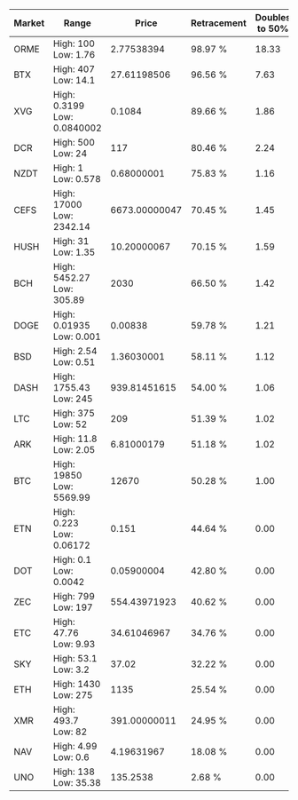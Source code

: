 | Market | Range | Price| Retracement | Doubles to 50% |
| --- | --- | --- | --- | --- |
| ORME | High: 100<br />Low: 1.76 | 2.77538394 | 98.97 % | 18.33 |
| BTX | High: 407<br />Low: 14.1 | 27.61198506 | 96.56 % | 7.63 |
| XVG | High: 0.3199<br />Low: 0.0840002 | 0.1084 | 89.66 % | 1.86 |
| DCR | High: 500<br />Low: 24 | 117 | 80.46 % | 2.24 |
| NZDT | High: 1<br />Low: 0.578 | 0.68000001 | 75.83 % | 1.16 |
| CEFS | High: 17000<br />Low: 2342.14 | 6673.00000047 | 70.45 % | 1.45 |
| HUSH | High: 31<br />Low: 1.35 | 10.20000067 | 70.15 % | 1.59 |
| BCH | High: 5452.27<br />Low: 305.89 | 2030 | 66.50 % | 1.42 |
| DOGE | High: 0.01935<br />Low: 0.001 | 0.00838 | 59.78 % | 1.21 |
| BSD | High: 2.54<br />Low: 0.51 | 1.36030001 | 58.11 % | 1.12 |
| DASH | High: 1755.43<br />Low: 245 | 939.81451615 | 54.00 % | 1.06 |
| LTC | High: 375<br />Low: 52 | 209 | 51.39 % | 1.02 |
| ARK | High: 11.8<br />Low: 2.05 | 6.81000179 | 51.18 % | 1.02 |
| BTC | High: 19850<br />Low: 5569.99 | 12670 | 50.28 % | 1.00 |
| ETN | High: 0.223<br />Low: 0.06172 | 0.151 | 44.64 % | 0.00 |
| DOT | High: 0.1<br />Low: 0.0042 | 0.05900004 | 42.80 % | 0.00 |
| ZEC | High: 799<br />Low: 197 | 554.43971923 | 40.62 % | 0.00 |
| ETC | High: 47.76<br />Low: 9.93 | 34.61046967 | 34.76 % | 0.00 |
| SKY | High: 53.1<br />Low: 3.2 | 37.02 | 32.22 % | 0.00 |
| ETH | High: 1430<br />Low: 275 | 1135 | 25.54 % | 0.00 |
| XMR | High: 493.7<br />Low: 82 | 391.00000011 | 24.95 % | 0.00 |
| NAV | High: 4.99<br />Low: 0.6 | 4.19631967 | 18.08 % | 0.00 |
| UNO | High: 138<br />Low: 35.38 | 135.2538 | 2.68 % | 0.00 |
